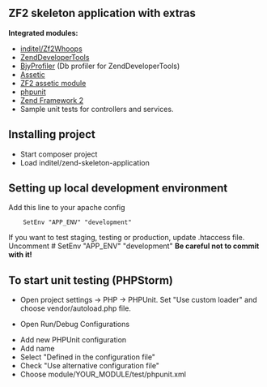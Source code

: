 ZF2 skeleton application with extras
----------------------------------------

**Integrated modules:**
* [inditel/Zf2Whoops](https://github.com/inditel/zf2-whoops)
* [ZendDeveloperTools](https://github.com/zendframework/ZendDeveloperTools)
* [BjyProfiler](https://github.com/bjyoungblood/BjyProfiler) (Db profiler for ZendDeveloperTools)
* [Assetic](https://github.com/kriswallsmith/assetic)
* [ZF2 assetic module](https://github.com/widmogrod/zf2-assetic-module)
* [phpunit](http://phpunit.de/)
* [Zend Framework 2](http://framework.zend.com/)
* Sample unit tests for controllers and services.


Installing project
----------------------------------------

* Start composer project
* Load inditel/zend-skeleton-application


Setting up local development environment
----------------------------------------

Add this line to your apache config

        SetEnv "APP_ENV" "development"

If you want to test staging, testing or production, update .htaccess file.
Uncomment
        # SetEnv "APP_ENV" "development"
**Be careful not to commit with it!**


To start unit testing (PHPStorm)
--------------------------------

* Open project settings -> PHP -> PHPUnit.
Set "Use custom loader" and choose vendor/autoload.php file.

* Open Run/Debug Configurations
 - Add new PHPUnit configuration
 - Add name
 - Select "Defined in the configuration file"
 - Check "Use alternative configuration file"
 - Choose module/YOUR_MODULE/test/phpunit.xml
